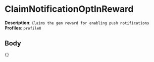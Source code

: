 # ClaimNotificationOptInReward

**Description**: `Claims the gem reward for enabling push notifications` \
**Profiles**: `profile0`

## Body

```js
{}
```
